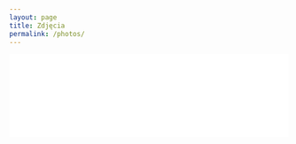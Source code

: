 ```yaml
---
layout: page
title: Zdjęcia
permalink: /photos/
---
```


<!-- LightWidget WIDGET --><script src="https://cdn.lightwidget.com/widgets/lightwidget.js"></script><iframe src="//lightwidget.com/widgets/9ffb6213b7f65cc98f1046e795ab4dcb.html" scrolling="no" allowtransparency="true" class="lightwidget-widget" style="width:100%;border:0;overflow:hidden;"></iframe>
